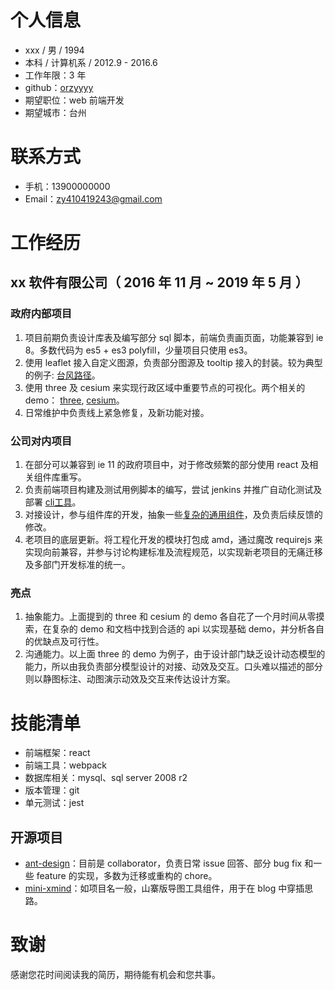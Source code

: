 <h1 id="个人信息">个人信息</h1>
<ul>
<li>xxx / 男 / 1994</li>
<li>本科 / 计算机系 / 2012.9 - 2016.6</li>
<li>工作年限：3 年</li>
<li>github：<a href="https://github.com/orzyyyy">orzyyyy</a></li>
<li>期望职位：web 前端开发</li>
<li>期望城市：台州</li>
</ul>
<h1 id="联系方式">联系方式</h1>
<ul>
<li>手机：13900000000</li>
<li>Email：<a href="mailto:&#122;&#121;&#52;&#49;&#x30;&#x34;&#x31;&#x39;&#50;&#x34;&#x33;&#64;&#x67;&#x6d;&#x61;&#x69;&#108;&#46;&#99;&#x6f;&#x6d;">&#122;&#121;&#52;&#49;&#x30;&#x34;&#x31;&#x39;&#50;&#x34;&#x33;&#64;&#x67;&#x6d;&#x61;&#x69;&#108;&#46;&#99;&#x6f;&#x6d;</a></li>
</ul>
<h1 id="工作经历">工作经历</h1>
<h2 id="xx-软件有限公司（-2016-年-11-月--2019-年-5-月-）">xx 软件有限公司（ 2016 年 11 月 ~ 2019 年 5 月 ）</h2>
<h3 id="政府内部项目">政府内部项目</h3>
<ol>
<li>项目前期负责设计库表及编写部分 sql 脚本，前端负责画页面，功能兼容到 ie 8。多数代码为 es5 + es3 polyfill，少量项目只使用 es3。</li>
<li>使用 leaflet 接入自定义图源，负责部分图源及 tooltip 接入的封装。较为典型的例子: <a href="http://typhoon.zjwater.gov.cn/default.aspx">台风路径</a>。</li>
<li>使用 three 及 cesium 来实现行政区域中重要节点的可视化。两个相关的 demo： <a href="https://github.com/breathing-is-fun/three-kit#%E6%95%88%E6%9E%9C%E5%9B%BE">three</a>, <a href="https://github.com/breathing-is-fun/chika-cesium#screenshots">cesium</a>。</li>
<li>日常维护中负责线上紧急修复，及新功能对接。</li>
</ol>
<h3 id="公司对内项目">公司对内项目</h3>
<ol>
<li>在部分可以兼容到 ie 11 的政府项目中，对于修改频繁的部分使用 react 及相关组件库重写。</li>
<li>负责前端项目构建及测试用例脚本的编写，尝试 jenkins 并推广自动化测试及部署 <a href="https://github.com/orzyyyy/nino-cli">cli工具</a>。</li>
<li>对接设计，参与组件库的开发，抽象一些<a href="https://github.com/breathing-is-fun/chika-component/tree/master/src/component/Container">复杂的通用组件</a>，及负责后续反馈的修改。</li>
<li>老项目的底层更新。将工程化开发的模块打包成 amd，通过魔改 requirejs 来实现向前兼容，并参与讨论构建标准及流程规范，以实现新老项目的无痛迁移及多部门开发标准的统一。</li>
</ol>
<h3 id="亮点">亮点</h3>
<ol>
<li>抽象能力。上面提到的 three 和 cesium 的 demo 各自花了一个月时间从零摸索，在复杂的 demo 和文档中找到合适的 api 以实现基础 demo，并分析各自的优缺点及可行性。</li>
<li>沟通能力。以上面 three 的 demo 为例子，由于设计部门缺乏设计动态模型的能力，所以由我负责部分模型设计的对接、动效及交互。口头难以描述的部分则以静图标注、动图演示动效及交互来传达设计方案。</li>
</ol>
<h1 id="技能清单">技能清单</h1>
<ul>
<li>前端框架：react</li>
<li>前端工具：webpack</li>
<li>数据库相关：mysql、sql server 2008 r2</li>
<li>版本管理：git</li>
<li>单元测试：jest</li>
</ul>
<h2 id="开源项目">开源项目</h2>
<ul>
<li><a href="https://github.com/ant-design/ant-design">ant-design</a>：目前是 collaborator，负责日常 issue 回答、部分 bug fix 和一些 feature 的实现，多数为迁移或重构的 chore。</li>
<li><a href="https://github.com/orzyyyy/mini-xmind">mini-xmind</a>：如项目名一般，山寨版导图工具组件，用于在 blog 中穿插思路。</li>
</ul>
<h1 id="致谢">致谢</h1>
<p>感谢您花时间阅读我的简历，期待能有机会和您共事。</p>

